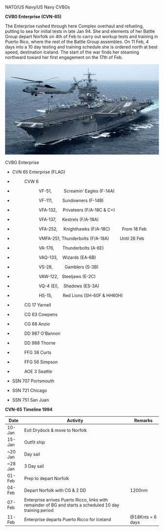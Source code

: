 NATO/US Navy/US Navy CVBGs

**CVBG Enterprise (CVN-65)**

The Enterprise rushed through here Complex overhaul and refueling,
putting to sea for initial tests in late Jan 94. She and elements of her
Battle Group depart Norfolk on 4th of Feb to carry out workup tests and
training in Puerto Rico, where the rest of the Battle Group assembles.
On 11 Feb, 4 days into a 10 day testing and training schedule she is
ordered north at best speed, destination Iceland. The start of the war
finds her steaming northward toward her first engagement on the 17th of
Feb.

![](/assets/images/nato/us/navy/carriers/enterprise/image1.jpg)

CVBG Enterprise

  - CVN 65 Enterprise (FLAG)

  -           CVW 6

  -                       VF-51,          Screamin’ Eagles (F-14A)

  -                       VF-111,        Sundowners (F-14B)

  -                       VFA-132,     Privateers (F/A-18C & C+)

  -                       VFA-137,     Kestrels (F/A-18A)

  -                       VFA-252,     Knighthawks
    (F/A-18C)          From 18 Feb

  -                       VMFA-251, Thunderbolts (F/A-18A)         Until
    26 Feb 

  -                       VA-176,       Thunderbolts (A-6E)

  -                       VAQ-133,    Wizards (EA-6B)

  -                       VS-28,          Gamblers (S-3B)

  -                       VAW-122,   Steeljaws (E-2C)

  -                       VQ-4 (El),    Shadows (ES-3A)

  -                       HS-15,         Red Lions (SH-60F & HH60H)

  -           CG 17 Yarnell

  -           CG 63 Cowpens

  -           CG 68 Anzio

  -           DD 987 O’Bannon

  -           DD 988 Thorne

  -           FFG 38 Curts

  -           FFG 56 Simpson

  -           AOE 3 Seattle

  - SSN 707 Portsmouth

  - SSN 721 Chicago

  - SSN 751 San Juan

**CVN-65 Timeline
1994**

| **Date** | **Activity**                                                                                              | **Remarks**      |
| -------- | --------------------------------------------------------------------------------------------------------- | ---------------- |
| 10-Jan   | Exit Drydock & move to Norfolk                                                                            |                  |
| 15-Jan   | Outfit ship                                                                                               |                  |
| \~20 Jan | Day sail                                                                                                  |                  |
| \~28 Jan | 3 Day sail                                                                                                |                  |
| 01-Feb   | Prep to depart Norfolk                                                                                    |                  |
| 04-Feb   | Depart Norfolk with CG & 2 DD                                                                             | 1200nm           |
| 07-Feb   | Enterprise arrives Puerto Ricco, links with remainder of BG and starts a scheduled 10 day training period |                  |
| 11-Feb   | Enterprise departs Puerto Ricco for Iceland                                                               | @18Knts = 6 days |
